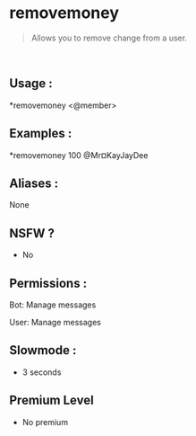 # removemoney

> Allows you to remove change from a user.

<br>

## Usage :

*removemoney <quantity> <@member>

## Examples :

*removemoney 100 @Mr¤KayJayDee

## Aliases :

None

## NSFW ?

- No

## Permissions :

Bot: Manage messages
<br>

User: Manage messages

## Slowmode :

- 3 seconds

## Premium Level

- No premium